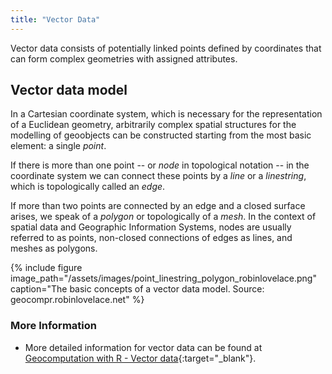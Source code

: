 ```yaml
---
title: "Vector Data"
---
```


Vector data consists of potentially linked points defined by coordinates that can form complex geometries with assigned attributes.


## Vector data model

In a Cartesian coordinate system, which is necessary for the representation of a Euclidean geometry, 
arbitrarily complex spatial structures for the modelling of geoobjects can be constructed starting from the most basic element: a single _point_.

If there is more than one point -- or _node_ in topological notation -- in the coordinate system we can connect these points by a _line_ or a _linestring_, which is topologically called an _edge_.

If more than two points are connected by an edge and a closed surface arises, we speak of a _polygon_ or topologically of a _mesh_. 
In the context of spatial data and Geographic Information Systems, nodes are usually referred to as points, non-closed connections of edges as lines, and meshes as polygons.


{% include figure image_path="/assets/images/point_linestring_polygon_robinlovelace.png" caption="The basic concepts of a vector data model. Source: geocompr.robinlovelace.net" %}



### More Information

* More detailed information for vector data can be found at [Geocomputation with R - Vector data](https://geocompr.robinlovelace.net/spatial-class.html#raster-data){:target="_blank"}.


<!-- more examples to be added in some bright future -->
